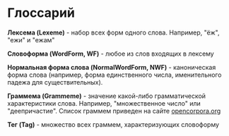# Глоссарий

**Лексема (Lexeme)** - набор всех форм одного слова. Например, "ёж", "ежи" и "ежам"

**Словоформа (WordForm, WF)** - любое из слов входящих в лексему

**Нормальная форма слова (NormalWordForm, NWF)** -  каноническая форма слова (например, форма единственного числа,
  именительного падежа для существительных).

**Граммема (Grammeme)** - значение какой-либо грамматической характеристики слова.
Например, "множественное число" или "деепричастие". Список граммем приведен на сайте
[opencorpora.org](http://opencorpora.org/dict.php?act=gram)

**Тег (Tag)** - множество всех граммем, характеризующих словоформу
